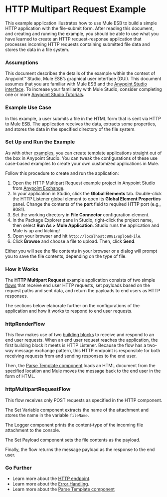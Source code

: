 # HTTP Multipart Request Example

This example application illustrates how to use Mule ESB to build a simple HTTP application with the file-submit form. After reading this document, and creating and running the example, you should be able to use what you have learned to create an HTTP request-response application that processes incoming HTTP requests containing submitted file data and stores the data in a file system.

### Assumptions

This document describes the details of the example within the context of Anypoint™ Studio, Mule ESB’s graphical user interface (GUI). This document assumes that you are familiar with Mule ESB and the [Anypoint Studio interface](http://www.mulesoft.org/documentation/display/current/Anypoint+Studio+Essentials). To increase your familiarity with Mule Studio, consider completing one or more [Anypoint Studio Tutorials](http://www.mulesoft.org/documentation/display/current/Basic+Studio+Tutorial).

### Example Use Case

In this example, a user submits a file in the HTML form that is sent via HTTP to Mule ESB. The application receives the data, extracts some properties, and stores the data in the specified directory of the file system. 

### Set Up and Run the Example

As with other [examples](https://www.mulesoft.com/exchange#!/?types=example), you can create template applications straight out of the box in Anypoint Studio. You can tweak the configurations of these use case-based examples to create your own customized applications in Mule.

Follow this procedure to create and run the application:

1. Open the HTTP Multipart Request example project in Anypoint Studio from [Anypoint Exchange](http://www.mulesoft.org/documentation/display/current/Anypoint+Exchange).
2. In your application in Studio, click the **Global Elements** tab. Double-click the HTTP Listener global element to open its **Global Element Properties** panel. Change the contents of the **port** field to required HTTP port (e.g., 8081).
3. Set the working directory in **File Connector** configuration element.
4. In the Package Explorer pane in Studio, right-click the project name, then select **Run As > Mule Application**. Studio runs the application and Mule is up and kicking!
5. Open your browser and hit `http://localhost:8081/uploadFile`.
6. Click **Browse** and choose a file to upload. Then, click **Send**. 

Either you will see the file contents in your browser or a dialog will prompt you to save the file contents, depending on the type of file.

### How it Works

The **HTTP Multipart Request** example application consists of two simple [flows](http://www.mulesoft.org/documentation/display/current/Mule+Application+Architecture) that receive end user HTTP requests, set payloads based on the request paths and sent data, and return the payloads to end users as HTTP responses.

The sections below elaborate further on the configurations of the application and how it works to respond to end user requests.

### httpRenderFlow

This flow makes use of two [building blocks](http://www.mulesoft.org/documentation/display/current/Elements+in+a+Mule+Flow) to receive and respond to an end user requests. When an end user request reaches the application, the first building block it meets is HTTP Listener. Because the flow has a two-way message exchange pattern, this HTTP endpoint is responsible for both receiving requests from and sending responses to the end user.

Then, the [Parse Template component](http://www.mulesoft.org/documentation/display/current/Parse+Template+Reference) loads an HTML document from the specified location and Mule moves the message back to the end user in the form of HTML.

### httpMultipartRequestFlow

This flow receives only POST requests as specified in the HTTP component. 

The Set Variable component extracts the name of the attachment and stores the name in the variable `fileName`. 

The Logger component prints the content-type of the incoming file attachment to the console. 

The Set Payload component sets the file contents as the payload.

Finally, the flow returns the message payload as the response to the end user.
  
### Go Further

- Learn more about the [HTTP endpoint](http://www.mulesoft.org/documentation/display/current/HTTP+Connector).
- Learn more about the [Error Handling](http://www.mulesoft.org/documentation/display/current/Error+Handling).
- Learn more about the [Parse Template component](http://www.mulesoft.org/documentation/display/current/Parse+Template+Reference)
